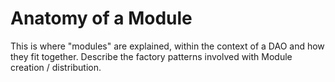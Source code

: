 # Anatomy of a Module

This is where "modules" are explained, within the context of a DAO and how they fit together. Describe the factory patterns involved with Module creation / distribution.
